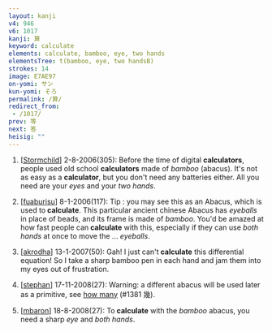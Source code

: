 ```yaml
---
layout: kanji
v4: 946
v6: 1017
kanji: 算
keyword: calculate
elements: calculate, bamboo, eye, two hands
elementsTree: t(bamboo, eye, two handsB)
strokes: 14
image: E7AE97
on-yomi: サン
kun-yomi: そろ
permalink: /算/
redirect_from:
 - /1017/
prev: 等
next: 答
heisig: ""
---
```


1) [<a href="http://kanji.koohii.com/profile/Stormchild">Stormchild</a>] 2-8-2006(305): Before the time of digital <strong>calculators</strong>, people used old school <strong>calculators</strong> made of <em>bamboo</em> (abacus). It&#039;s not as easy as a <strong>calculator</strong>, but you don&#039;t need any batteries either. All you need are your <em>eyes</em> and your <em>two hands</em>.

2) [<a href="http://kanji.koohii.com/profile/fuaburisu">fuaburisu</a>] 8-1-2006(117): Tip : you may see this as an Abacus, which is used to<strong> calculate</strong>. This particular ancient chinese Abacus has <em>eyeballs</em> in place of beads, and its frame is made of <em>bamboo</em>. You&#039;d be amazed at how fast people can<strong> calculate</strong> with this, especially if they can use <em>both hands</em> at once to move the ... <em>eyeballs</em>.

3) [<a href="http://kanji.koohii.com/profile/akrodha">akrodha</a>] 13-1-2007(50): Gah! I just can&#039;t<strong> calculate</strong> this differential equation! So I take a sharp bamboo pen in each hand and jam them into my eyes out of frustration.

4) [<a href="http://kanji.koohii.com/profile/stephan">stephan</a>] 17-11-2008(27): Warning: a different abacus will be used later as a primitive, see <a href="../v4/1381.html">how many</a> (#1381 幾).

5) [<a href="http://kanji.koohii.com/profile/mbaron">mbaron</a>] 18-8-2008(27): To<strong> calculate</strong> with the <em>bamboo</em> abacus, you need a sharp <em>eye</em> and <em>both hands</em>.

